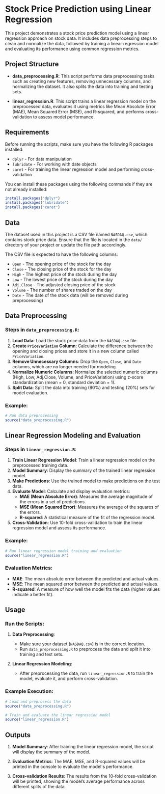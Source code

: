 # Stock Price Prediction using Linear Regression

This project demonstrates a stock price prediction model using a linear regression approach on stock data. It includes data preprocessing steps to clean and normalize the data, followed by training a linear regression model and evaluating its performance using common regression metrics.

## Project Structure

- **data_preprocessing.R**: This script performs data preprocessing tasks such as creating new features, removing unnecessary columns, and normalizing the dataset. It also splits the data into training and testing sets.
  
- **linear_regression.R**: This script trains a linear regression model on the preprocessed data, evaluates it using metrics like Mean Absolute Error (MAE), Mean Squared Error (MSE), and R-squared, and performs cross-validation to assess model performance.

## Requirements

Before running the scripts, make sure you have the following R packages installed:

- `dplyr` - For data manipulation
- `lubridate` - For working with date objects
- `caret` - For training the linear regression model and performing cross-validation

You can install these packages using the following commands if they are not already installed:

```r
install.packages("dplyr")
install.packages("lubridate")
install.packages("caret")
```

## Data

The dataset used in this project is a CSV file named `NASDAQ.csv`, which contains stock price data. Ensure that the file is located in the `data/` directory of your project or update the file path accordingly.

The CSV file is expected to have the following columns:

- `Open` - The opening price of the stock for the day
- `Close` - The closing price of the stock for the day
- `High` - The highest price of the stock during the day
- `Low` - The lowest price of the stock during the day
- `Adj.Close` - The adjusted closing price of the stock
- `Volume` - The number of shares traded on the day
- `Date` - The date of the stock data (will be removed during preprocessing)

## Data Preprocessing

### Steps in `data_preprocessing.R`:
1. **Load Data**: Load the stock price data from the `NASDAQ.csv` file.
2. **Create `PriceVariation` Column**: Calculate the difference between the opening and closing prices and store it in a new column called `PriceVariation`.
3. **Remove Unnecessary Columns**: Drop the `Open`, `Close`, and `Date` columns, which are no longer needed for modeling.
4. **Normalize Numeric Columns**: Normalize the selected numeric columns (High, Low, Adj.Close, Volume, and PriceVariation) using z-score standardization (mean = 0, standard deviation = 1).
5. **Split Data**: Split the data into training (80%) and testing (20%) sets for model evaluation.

### Example:
```r
# Run data preprocessing
source("data_preprocessing.R")
```

## Linear Regression Modeling and Evaluation

### Steps in `linear_regression.R`:
1. **Train Linear Regression Model**: Train a linear regression model on the preprocessed training data.
2. **Model Summary**: Display the summary of the trained linear regression model.
3. **Make Predictions**: Use the trained model to make predictions on the test data.
4. **Evaluate Model**: Calculate and display evaluation metrics:
   - **MAE (Mean Absolute Error)**: Measures the average magnitude of the errors in a set of predictions.
   - **MSE (Mean Squared Error)**: Measures the average of the squares of the errors.
   - **R-squared**: A statistical measure of the fit of the regression model.
5. **Cross-Validation**: Use 10-fold cross-validation to train the linear regression model and assess its performance.

### Example:
```r
# Run linear regression model training and evaluation
source("linear_regression.R")
```

### Evaluation Metrics:
- **MAE**: The mean absolute error between the predicted and actual values.
- **MSE**: The mean squared error between the predicted and actual values.
- **R-squared**: A measure of how well the model fits the data (higher values indicate a better fit).

## Usage

### Run the Scripts:
1. **Data Preprocessing**:
   - Make sure your dataset (`NASDAQ.csv`) is in the correct location.
   - Run `data_preprocessing.R` to preprocess the data and split it into training and test sets.

2. **Linear Regression Modeling**:
   - After preprocessing the data, run `linear_regression.R` to train the model, evaluate it, and perform cross-validation.

### Example Execution:
```r
# Load and preprocess the data
source("data_preprocessing.R")

# Train and evaluate the linear regression model
source("linear_regression.R")
```

## Outputs

1. **Model Summary**: After training the linear regression model, the script will display the summary of the model.
   
2. **Evaluation Metrics**: The MAE, MSE, and R-squared values will be printed in the console to evaluate the model's performance.

3. **Cross-validation Results**: The results from the 10-fold cross-validation will be printed, showing the model’s average performance across different splits of the data.


